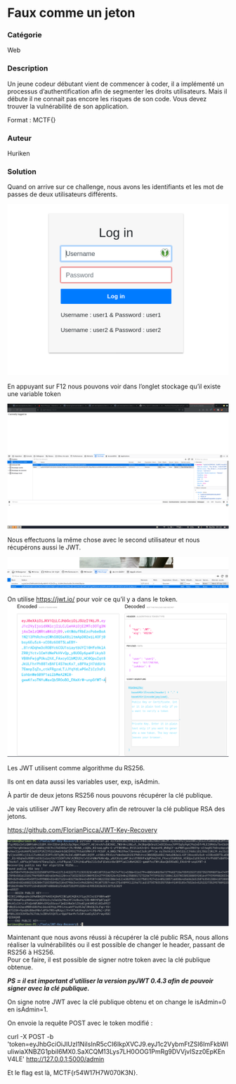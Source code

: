 Faux comme un jeton
===================

### <span id="anchor"></span>Catégorie

Web

### <span id="anchor-1"></span>Description

Un jeune codeur débutant vient de commencer à coder, il a implémenté un
processus d’authentification afin de segmenter les droits utilisateurs.
Mais il débute il ne connait pas encore les risques de son code.
Vous devez trouver la vulnérabilité de son application.

Format : MCTF{}

### <span id="anchor-2"></span>Auteur

Huriken

### <span id="anchor-3"></span>Solution

Quand on arrive sur ce challenge, nous avons les identifiants et les mot
de passes de deux utilisateurs différents.


![alt](images/login.png)
</br>

En appuyant sur F12 nous pouvons voir dans l’onglet stockage qu’il
existe une variable token

![alt](images/User1.png)
</br>

Nous effectuons la même chose avec le second utilisateur et nous
récupérons aussi le JWT.

![alt](images/user2.png)
</br>

On utilise <https://jwt.io/> pour voir ce qu’il y a dans le token.
![alt](images/jwtio.png)
</br>

Les JWT utilisent comme algorithme du RS256.

Ils ont en data aussi les variables user, exp, isAdmin.

À partir de deux jetons RS256 nous pouvons récupérer la clé publique.

Je vais utiliser JWT key Recovery afin de retrouver la clé publique RSA
des jetons.

<https://github.com/FlorianPicca/JWT-Key-Recovery>

![alt](images/jwtkeyrecovery.png)
</br>

Maintenant que nous avons réussi à récupérer la clé public RSA, nous
allons réaliser la vulnérabilités ou il est possible de changer le
header, passant de RS256 à HS256.\
Pour ce faire, il est possible de signer notre token avec la clé
publique obtenue.

***PS = il est important d’utiliser la version pyJWT 0.4.3 afin de pouvoir
signer avec la clé publique.***

On signe notre JWT avec la clé publique obtenu et on change le isAdmin=0
en isAdmin=1.

On envoie la requête POST avec le token modifié :

curl -X POST -b
'token=eyJhbGciOiJIUzI1NiIsInR5cCI6IkpXVCJ9.eyJ1c2VybmFtZSI6ImFkbWluIiwiaXNBZG1pbiI6MX0.SaXCQM13Lys7LH0OOG1PmRg9DVVjvISzz0EpKEnV4LE'
<http://127.0.0.1:5000/admin>

Et le flag est là, MCTF{r54W17H7W070K3N}.
